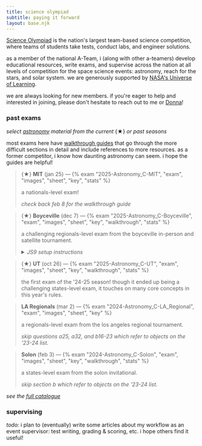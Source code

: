 ```yaml
---
title: science olympiad
subtitle: paying it forward
layout: base.njk
---
```


[Science Olympiad](https://www.soinc.org/) is the nation's largest team-based
science competition, where teams of students take tests, conduct labs, and
engineer solutions.

as a member of the national A-Team, i (along with other a-teamers) develop
educational resources, write exams, and supervise across the nation at all
levels of competition for the space science events: astronomy, reach for the
stars, and solar system. we are generously supported by [NASA's Universe of
Learning](https://www.universe-of-learning.org/).

we are always looking for new members. if you're eager to help and interested in
joining, please don't hesitate to reach out to me or
[Donna](mailto:dlyoung.nso@gmail.com)!

### past exams

*select <u>astronomy</u> material from the current* {★} *or past seasons*

most exams here have <u>walkthrough guides</u> that go through the more
difficult sections in detail and include references to more resources. as a
former competitor, i know how daunting astronomy can seem. i hope the guides are
helpful!

> {★} **MIT** (jan 25)
> &mdash;
> {% exam "2025-Astronomy_C-MIT", "exam", "images", "sheet", "key", "stats" %}
>
> a nationals-level exam!
>
> *check back feb 8 for the walkthrough guide*

> {★} **Boyceville** (dec 7)
> &mdash;
> {% exam "2025-Astronomy_C-Boyceville", "exam", "images", "sheet", "key", "walkthrough", "stats" %}
>
> a challenging regionals-level exam from the boyceville in-person and satellite
> tournament.
>
> <details>
>   <summary><em>JS9 setup instructions</em></summary>
>   <em>
>   <p>this exam has a js9 lab which should be set up beforehand, as follows:</p>
>   <ol>
>     <li>open <a href=https://chandra.harvard.edu/js9/index.html>chandra.harvard.edu/js9/</a> on a web browser;</li>
>     <li>select the button labeled [The Unofficial Chandra Archive Search Page] and a pop-up should appear;</li>
>     <li>in the [Chandra Obs ID] box, input "7437" and hit [Search];</li>
>     <li>scroll down and to the right to see the link under the "Title" column; drag and drop it into the js9 window (which should be showing a blue supernova remnant);</li>
>     <li>wait for the observation to load in;</li>
>     <li>(optional) select [Scale > log] to adjust the view.</li>
>   </ol>
>   <p>if you are offline and/or unable to access js9, this printable <a href="/assets/pdf/2025-Astronomy_C-Boyceville/JS9_Handout.pdf">[js9 handout]</a> can be used instead.</p>
>   </em>
> </details>

> {★} **UT** (oct 26)
> &mdash;
> {% exam "2025-Astronomy_C-UT", "exam", "images", "sheet", "key", "walkthrough", "stats" %}
>
> the first exam of the '24-25 season! though it ended up being a challenging
> states-level exam, it touches on many core concepts in this year's rules.

> **LA Regionals** (mar 2)
> &mdash;
> {% exam "2024-Astronomy_C-LA_Regional", "exam", "images", "sheet", "key" %}
>
> a regionals-level exam from the los angeles regional tournament.
>
> <em>skip questions a25, a32, and b16-23 which refer to objects on the
> '23-24 list.</em>

> **Solon** (feb 3)
> &mdash;
> {% exam "2024-Astronomy_C-Solon", "exam", "images", "sheet", "key", "walkthrough", "stats" %}
>
> a states-level exam from the solon invitational.
>
> <em>skip section b which refer to objects on the '23-24 list.</em>

*see the [full catalogue](/scioly/exams)*


### supervising

*todo:* i plan to (eventually) write some articles about my workflow as an event
supervisor: test writing, grading & scoring, etc. i hope others find it useful!